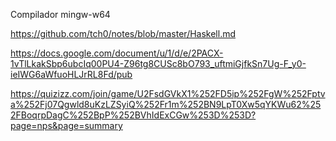 Compilador mingw-w64


https://github.com/tch0/notes/blob/master/Haskell.md

https://docs.google.com/document/u/1/d/e/2PACX-1vTlLkakSbp6ubcIq00PU4-Z96tg8CUSc8bO793_uftmiGjfkSn7Ug-F_y0-ieIWG6aWfuoHLJrRL8Fd/pub

https://quizizz.com/join/game/U2FsdGVkX1%252FD5ip%252FgW%252Fptva%252Fj07Qgwld8uKzLZSyiQ%252Fr1m%252BN9LpT0Xw5qYKWu62%252FBoqrpDagC%252BpP%252BVhIdExCGw%253D%253D?page=nps&page=summary
